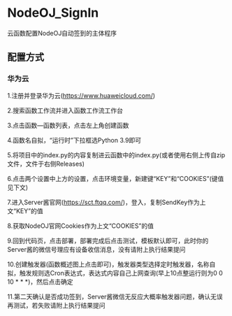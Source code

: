 # NodeOJ_SignIn
云函数配置NodeOJ自动签到的主体程序
## 配置方式
### 华为云
1.注册并登录华为云(https://www.huaweicloud.com/)

2.搜索函数工作流并进入函数工作流工作台 

3.点击函数—函数列表，点击左上角创建函数

4.函数名自拟，“运行时”下拉框选Python 3.9即可

5.将项目中的index.py的内容复制进云函数中的index.py(或者使用右侧上传自zip文件，文件于右侧Releases)

6.点击两个设置中上方的设置，点击环境变量，新建键“KEY”和“COOKIES”(键值见下文)

7.进入Server酱官网(https://sct.ftqq.com/)，登入，复制SendKey作为上文“KEY”的值

8.获取NodeOJ官网Cookies作为上文“COOKIES”的值

9.回到代码页，点击部署，部署完成后点击测试，模板默认即可，此时你的Server酱的微信号理应有设备收信消息，没有请附上执行结果提问

10.创建触发器(函数概述图上点击即可)，触发器类型选择定时触发器，名称自拟，触发规则选Cron表达式，表达式内容自己上网查询(早上10点整运行则为0 0 10 * * *)，然后点击确定

11.第二天确认是否成功签到，Server酱微信无反应大概率触发器问题，确认无误再测试，若失败请附上执行结果提问